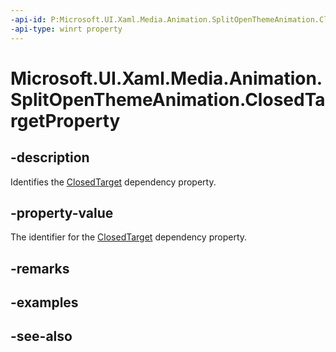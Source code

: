```yaml
---
-api-id: P:Microsoft.UI.Xaml.Media.Animation.SplitOpenThemeAnimation.ClosedTargetProperty
-api-type: winrt property
---
```


<!-- Property syntax
public Windows.UI.Xaml.DependencyProperty ClosedTargetProperty { get; }
-->

# Microsoft.UI.Xaml.Media.Animation.SplitOpenThemeAnimation.ClosedTargetProperty

## -description
Identifies the [ClosedTarget](splitopenthemeanimation_closedtarget.md) dependency property.

## -property-value
The identifier for the [ClosedTarget](splitopenthemeanimation_closedtarget.md) dependency property.

## -remarks

## -examples

## -see-also
